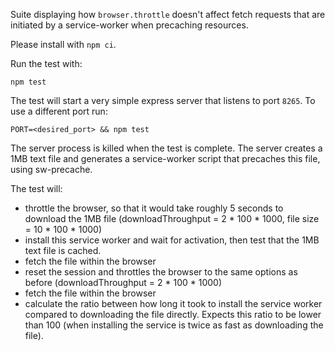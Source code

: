 Suite displaying how `browser.throttle` doesn't affect fetch requests that are initiated by a service-worker when precaching resources. 

Please install with `npm ci`. 

Run the test with:
```shell
npm test
```
The test will start a very simple express server that listens to port `8265`. To use a different port run: 
```shell
PORT=<desired_port> && npm test
```
The server process is killed when the test is complete.
The server creates a 1MB text file and generates a service-worker script that precaches this file, using sw-precache. 

The test will: 
- throttle the browser, so that it would take roughly 5 seconds to download the 1MB file (downloadThroughput = 2 * 100 * 1000, file size = 10 * 100 * 1000)
- install this service worker and wait for activation, then test that the 1MB text file is cached.
- fetch the file within the browser 
- reset the session and throttles the browser to the same options as before (downloadThroughput = 2 * 100 * 1000)
- fetch the file within the browser
- calculate the ratio between how long it took to install the service worker compared to downloading the file directly. Expects this ratio to be lower than 100 (when installing the service is twice as fast as downloading the file).



